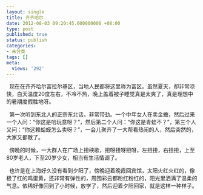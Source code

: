 ```yaml
---
layout: single
title: 齐齐哈尔
date: 2012-08-03 09:20:45.000000000 +08:00
type: post
published: true
status: publish
categories:
- 未分类
tags: []
meta:
  views: '292'
---
```

<p>&#160; 现在在齐齐哈尔富拉尔基区，当地人民都将这里称为富区。虽然夏天，却非常凉快，白天温度20度左右，不冷不热，晚上盖着被子睡觉真是太爽了，真是理想中的暑期度假胜地呀。</p>
<p>&#160; 第一次听到东北人的正宗东北话，非常带劲。一个中年女人在卖金蟾，然后过来一个人问：“你这是哈玩意呀？”，然后第二个人问：“你这是青蛙不？”，第三个人又问：“你这赖蛤蟆怎么卖呀？”，一会儿聚齐了一大帮看热闹的人，然后突然的，大家又都散了。</p>
<p>&#160; 傍晚的时候，一大群人在广场上扭秧歌，扭呀扭呀扭呀，左扭扭，右扭扭，上至80岁老人，下至20岁少女，相当有生活情调了。</p>
<p>&#160; 也许是在上海好久没有看到夕阳了，傍晚迎着晚霞回宾馆，太阳火红火红的，像极了红的鸡蛋黄，还非常有弹性的，周围彩云都粉红粉红的，阳光里洒满了温柔的气息。依稀好像回到了小时候，放学了，然后迎着夕阳回家，就是这样一种样子。</p>
